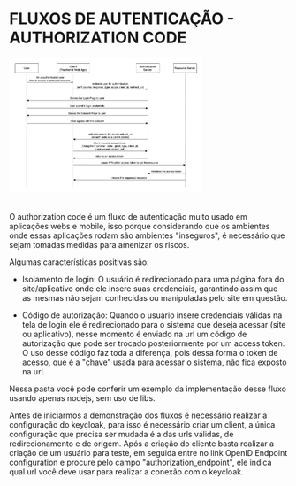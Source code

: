# FLUXOS DE AUTENTICAÇÃO - AUTHORIZATION CODE

<img src="representacoes/authorizationCode.png" width="350" title="hover text">
</br></br>

O authorization code é um fluxo de autenticação muito usado em aplicações webs e mobile, isso porque considerando que os ambientes onde essas aplicações rodam são ambientes "inseguros", é necessário que sejam tomadas medidas para amenizar os riscos.

Algumas características positivas são:

* Isolamento de login: O usuário é redirecionado para uma página fora do site/aplicativo onde ele insere suas credenciais, garantindo assim que as mesmas não sejam conhecidas ou manipuladas pelo site em questão.

* Código de autorização: Quando o usuário insere credenciais válidas na tela de login ele é redirecionado para o sistema que deseja acessar (site ou aplicativo), nesse momento é enviado na url um código de autorização que pode ser trocado posteriormente por um access token. <br>
O uso desse código faz toda a diferença, pois dessa forma o token de acesso, que é a "chave" usada para acessar o sistema, não fica exposto na url.

Nessa pasta você pode conferir um exemplo da implementação desse fluxo usando apenas nodejs, sem uso de libs.

Antes de iniciarmos a demonstração dos fluxos é necessário realizar a configuração do keycloak, para isso é necessário criar um client, a única configuração que precisa ser mudada é a das urls válidas, de redirecionamento e de origem.
Após a criação do cliente basta realizar a criação de um usuário para teste, em seguida entre no link OpenID Endpoint configuration e procure pelo campo "authorization_endpoint", ele indica qual url você deve usar para realizar a conexão com o keycloak.